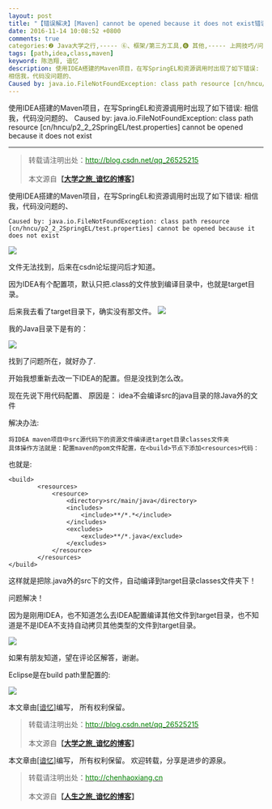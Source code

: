 ```yaml
---
layout: post
title: "【错误解决】[Maven] cannot be opened because it does not exist错误[文件无法编译到target目录下的解决方法]"
date: 2016-11-14 10:08:52 +0800
comments: true
categories:❷ Java大学之行,----- ⑥、框架/第三方工具,❻ 其他,----- 上网技巧/问题解决
tags: [path,idea,class,maven]
keyword: 陈浩翔, 谙忆
description: 使用IDEA搭建的Maven项目，在写SpringEL和资源调用时出现了如下错误:
相信我，代码没问题的、
Caused by: java.io.FileNotFoundException: class path resource [cn/hncu/p2_2_2SpringEL/test.properties] cannot be opened because it does not exist 
---
```



使用IDEA搭建的Maven项目，在写SpringEL和资源调用时出现了如下错误:
相信我，代码没问题的、
Caused by: java.io.FileNotFoundException: class path resource [cn/hncu/p2_2_2SpringEL/test.properties] cannot be opened because it does not exist
<!-- more -->
----------

<blockquote cite='陈浩翔'>
<p background-color='#D3D3D3'>转载请注明出处：<a href='http://blog.csdn.net/qq_26525215'><font color="green">http://blog.csdn.net/qq_26525215</font></a><br><br>
本文源自<strong>【<a href='http://blog.csdn.net/qq_26525215' target='_blank'>大学之旅_谙忆的博客</a>】</strong></p>
</blockquote>

使用IDEA搭建的Maven项目，在写SpringEL和资源调用时出现了如下错误:
相信我，代码没问题的、
```
Caused by: java.io.FileNotFoundException: class path resource [cn/hncu/p2_2_2SpringEL/test.properties] cannot be opened because it does not exist
```
![](http://img.blog.csdn.net/20161114092449245)

文件无法找到，后来在csdn论坛提问后才知道。

因为IDEA有个配置项，默认只把.class的文件放到编译目录中，也就是target目录。

后来我去看了target目录下，确实没有那文件。
![](http://img.blog.csdn.net/20161114092611652)

我的Java目录下是有的：

![](http://img.blog.csdn.net/20161114092651527)

找到了问题所在，就好办了.

开始我想重新去改一下IDEA的配置。但是没找到怎么改。

现在先说下用代码配置、
原因是： idea不会编译src的java目录的除Java外的文件

解决办法:
```
将IDEA maven项目中src源代码下的资源文件编译进target目录classes文件夹
具体操作方法就是：配置maven的pom文件配置，在<build>节点下添加<resources>代码：
```
也就是:
```
<build>
		<resources>
            <resource>
                <directory>src/main/java</directory>
                <includes>
                    <include>**/*.*</include>
                </includes>
                <excludes>
                    <exclude>**/*.java</exclude>
                </excludes>
            </resource>
        </resources>
</build>
```

这样就是把除.java外的src下的文件，自动编译到target目录classes文件夹下！

问题解决！

因为是刚用IDEA，也不知道怎么去IDEA配置编译其他文件到target目录，也不知道是不是IDEA不支持自动拷贝其他类型的文件到target目录。

![](http://img.blog.csdn.net/20161114100416918)

如果有朋友知道，望在评论区解答，谢谢。

Eclipse是在build path里配置的:

![](http://img.blog.csdn.net/20161114100502410)

本文章由<a href="https://chenhaoxiang.github.io/">[谙忆]</a>编写， 所有权利保留。 
<blockquote cite='陈浩翔'>
<p background-color='#D3D3D3'>转载请注明出处：<a href='http://blog.csdn.net/qq_26525215'><font color="green">http://blog.csdn.net/qq_26525215</font></a><br><br>
本文源自<strong>【<a href='http://blog.csdn.net/qq_26525215' target='_blank'>大学之旅_谙忆的博客</a>】</strong></p>
</blockquote>


本文章由<a href="http://chenhaoxiang.cn/">[谙忆]</a>编写， 所有权利保留。 
欢迎转载，分享是进步的源泉。
<blockquote cite='陈浩翔'>
<p background-color='#D3D3D3'>转载请注明出处：<a href='http://chenhaoxiang.cn'><font color="green">http://chenhaoxiang.cn</font></a><br><br>
本文源自<strong>【<a href='http://chenhaoxiang.cn' target='_blank'>人生之旅_谙忆的博客</a>】</strong></p>
</blockquote>
